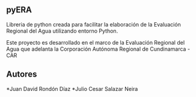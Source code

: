 pyERA
---
Libreria de python creada para facilitar la elaboración de la Evaluación Regional del Agua utilizando entorno Python.

Este proyecto es desarrollado en el marco de la Evaluación Regional del Agua que adelanta la Corporación Autónoma Regional de Cundinamarca -CAR

Autores
---
*Juan David Rondón Díaz
*Julio Cesar Salazar Neira
